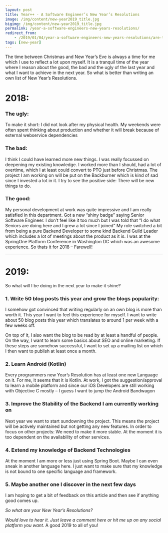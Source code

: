 ```yaml
---
layout: post
title: Year++ - A Software Engineer’s New Year’s Resolutions
image: /img/content/new-year2019_title.jpg
bigimg: /img/content/new-year2019_title.jpg
permalink: /year-a-software-engineers-new-years-resolutions/
redirect_from: 
    - /2019/01/04/year-a-software-engineers-new-years-resolutions/are-to-blame/
tags: [new-year]
---
```


The time between Christmas and New Year’s Eve is always a time for me which I use to reflect a lot upon myself. It is a tranquil time of the year where I reason about the good, the bad and the ugly of the last year and what I want to achieve in the next year. So what is better than writing an own list of New Year’s Resolutions.

# 2018:

### The ugly:
To make it short: I did not look after my physical health.
My weekends were often spent thinking about production and whether it will break because of external webservice dependencies
### The bad:
I think I could have learned more new things. I was really focussed on deepening my existing knowledge.
I worked more than I should, had a lot of overtime, which I at least could convert to PTO just before Christmas.
The project I am working on will be put on the Backburner which is kind of sad since I invested a lot in it. I try to see the positive side: There will be new things to do.
### The good:
My personal development at work was quite impressive and I am really satisfied in this department. Got a new “shiny badge” saying Senior Software Engineer. I don’t feel like it too much but I was told that “I do what Seniors are doing here and I grew a lot since I joined”
My role switched a bit from being a pure Backend Developer to some kind Backend Guild Leader which includes a lot of meetings about the product as it is.
I was at the SpringOne Platform Conference in Washington DC which was an awesome experience.
So thats it for 2018 – Farewell!

___

# 2019:
So what will I be doing in the next year to make it shine?

### 1. Write 50 blog posts this year and grow the blogs popularity:
I somehow got convinced that writing regularly on an own blog is more than worth it.
This year I want to feel this experience for myself. I want to write about 50 blog posts this year which translates to around 1 per week with a few weeks off.

On top of it, I also want the blog to be read by at least a handful of people. On the way, I want to learn some basics about SEO and online marketing. If these steps are somehow successful, I want to set up a mailing list on which I then want to publish at least once a month.

### 2. Learn Android (Kotlin)
Every programmers new Year’s Resolution has at least one new Language on it. For me, it seems that it is Kotlin. At work, I got the suggestion/approval to learn a mobile platform and since our iOS Developers are still working with Objective C mostly – I guess I want to jump the Android Bandwagon

### 3. Improve the Stability of the Backend I am currently working on
Next year we want to start sundowning the project. This means the project will be actively maintained but not getting any new features. In order to focus on other projects: We need to make it more stable. At the moment it is too dependent on the availability of other services.

### 4. Extend my knowledge of Backend Technologies
At the moment I am more or less just using Spring Boot. Maybe I can even sneak in another language here. I just want to make sure that my knowledge is not bound to one specific language and framework.

### 5. Maybe another one I discover in the next few days
I am hoping to get a bit of feedback on this article and then see if anything good comes up.

*So what are your New Year’s Resolutions?*

*Would love to hear it.
Just leave a comment here or hit me up on any social platform you want.*
A good 2019 to all of you!

